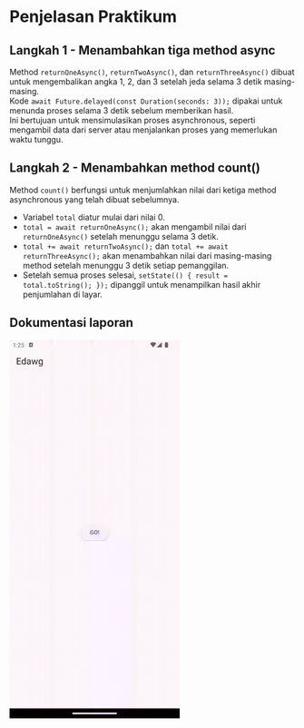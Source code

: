 # Penjelasan Praktikum

## Langkah 1 - Menambahkan tiga method async

Method `returnOneAsync()`, `returnTwoAsync()`, dan `returnThreeAsync()` dibuat untuk mengembalikan angka 1, 2, dan 3 setelah jeda selama 3 detik masing-masing.  
Kode `await Future.delayed(const Duration(seconds: 3));` dipakai untuk menunda proses selama 3 detik sebelum memberikan hasil.  
Ini bertujuan untuk mensimulasikan proses asynchronous, seperti mengambil data dari server atau menjalankan proses yang memerlukan waktu tunggu.

## Langkah 2 - Menambahkan method count()

Method `count()` berfungsi untuk menjumlahkan nilai dari ketiga method asynchronous yang telah dibuat sebelumnya.

- Variabel `total` diatur mulai dari nilai 0.
- `total = await returnOneAsync();` akan mengambil nilai dari `returnOneAsync()` setelah menunggu selama 3 detik.
- `total += await returnTwoAsync();` dan `total += await returnThreeAsync();` akan menambahkan nilai dari masing-masing method setelah menunggu 3 detik setiap pemanggilan.
- Setelah semua proses selesai, `setState(() { result = total.toString(); });` dipanggil untuk menampilkan hasil akhir penjumlahan di layar.

## Dokumentasi laporan

<img src="./2.gif" width="300">
